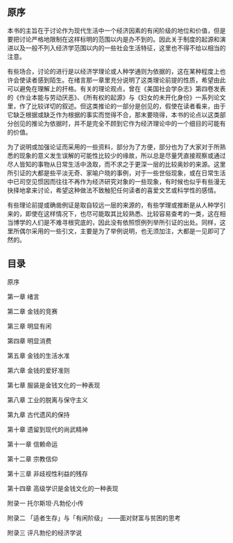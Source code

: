 ## 原序

本书的主旨在于讨论作为现代生活中一个经济因素的有闲阶级的地位和价值，但是要把讨论严格地限制在这样标明的范围以内是办不到的。因此关于制度的起源和演进以及一般不列入经济学范围以内的一些社会生活特征，这里也不得不给以相当的注意。

有些场合，讨论的进行是以经济学理论或人种学通则为依据的，这在某种程度上也许会使读者感到陌生。在绪言那一章里充分说明了这类理论前提的性质，希望由此可以避免在理解上的扞格。有关的理论观点，曾在《美国社会学杂志》第四卷发表的《作业本能与劳动厌恶》、《所有权的起源》与《妇女的未开化身份》一系列论文里，作了比较详切的叙述。但这类推论的一部分是创见的，假使在读者看来，由于它缺乏根据或缺乏作为根据的事实而觉得不合，那末要晓得，本书的论点以这类部分创见的推论为依据时，并不是完全不顾到它作为经济理论中的一个细目的可能有的价值。

为了说明或加强论证而采用的一些资料，部分为了方便，部分也为了大家对于所熟悉的现象的意义发生误解的可能性比较少的缘故，所以总是尽量凭直接观察或通过尽人皆知的事物从日常生活中汲取，而不求之于更深一层的比较奥妙的来源。这里所引证的大都是些平淡无奇、家喻户晓的事例，对于一些世俗现象，或在日常生活中已司空见惯因而往往不再作为经济研究对象的一些现象，有时候也似乎有些漫无抉择地拿来讨论，希望这种做法不致触犯任何读者的喜爱文艺或科学性的感情。

有些理论前提或确凿例证是取自较远一层的来源的，有些学理或推断是从人种学引来的，即使在这样情况下，也尽可能取其比较熟悉、比较容易查考的一类，这在相当博学的人们是不难寻根究底的，因此没有依照惯例列举所引证的出处。同样，这里所偶尔采用的一些引文，主要是为了举例说明，也无须加注，大都是一见即可了然的。

## 目录

原序

第一章 绪言

第二章 金钱的竞赛

第三章 明显有闲

第四章 明显消费

第五章 金钱的生活水准

第六章 金钱的爱好准则

第七章 服装是金钱文化的一种表现

第八章 工业的脱离与保守主义

第九章 古代遗风的保持

第十章 遗留到现代的尚武精神

第十一章 信赖命运

第十二章 宗教信仰

第十三章 非歧视性利益的残存

第十四章 高级学识是金钱文化的一种表现

附录一 托尔斯坦·凡勃伦小传

附录二 「适者生存」与「有闲阶级」 ——面对财富与贫困的思考

附录三 评凡勃伦的经济学说


